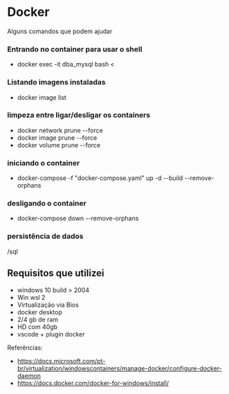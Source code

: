 


# Docker 
Alguns comandos que podem ajudar

### Entrando no container para usar o shell
* docker exec -it dba_mysql bash <

### Listando imagens instaladas
* docker image list  

### limpeza entre ligar/desligar os containers
* docker network prune --force  
* docker image prune --force  
* docker volume prune --force  

### iniciando o container
* docker-compose -f "docker-compose.yaml" up -d --build --remove-orphans  

### desligando o container
* docker-compose down --remove-orphans  

### persistência de dados
/sql


## Requisitos que utilizei

* windows 10 build > 2004  
* Win wsl 2
* Virtualização via Bios
* docker desktop
* 2/4 gb de ram 
* HD com 40gb
* vscode + plugin docker

Referências:
* https://docs.microsoft.com/pt-br/virtualization/windowscontainers/manage-docker/configure-docker-daemon  
* https://docs.docker.com/docker-for-windows/install/  

